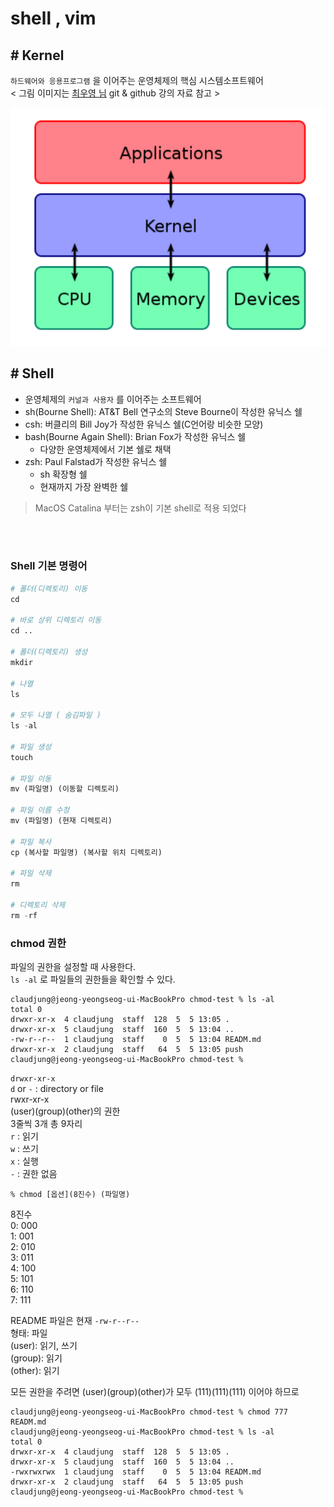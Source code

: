 # shell , vim

## # Kernel
  `하드웨어와 응용프로그램` 을 이어주는 운영체제의 핵심 시스템소프트웨어  
  < 그림 이미지는 [최우영 님](https://github.com/ulgoon/essential-git) git & github 강의 자료 참고 >

  <img src="../image/kernel.png">

## # Shell
  - 운영체제의 `커널과 사용자` 를 이어주는 소프트웨어
  - sh(Bourne Shell): AT&T Bell 연구소의 Steve Bourne이 작성한 유닉스 쉘
  - csh: 버클리의 Bill Joy가 작성한 유닉스 쉘(C언어랑 비슷한 모양)
  - bash(Bourne Again Shell): Brian Fox가 작성한 유닉스 쉘
    - 다양한 운영체제에서 기본 쉘로 채택
  - zsh: Paul Falstad가 작성한 유닉스 쉘
    - sh 확장형 쉘
    - 현재까지 가장 완벽한 쉘

>  MacOS Catalina 부터는 zsh이 기본 shell로 적용 되었다

<br>
<br>

### Shell 기본 명령어
```py
# 폴더(디렉토리) 이동
cd 

# 바로 상위 디렉토리 이동
cd ..

# 폴더(디렉토리) 생성
mkdir 

# 나열
ls

# 모두 나열 ( 숨김파일 )
ls -al

# 파일 생성
touch

# 파일 이동
mv (파일명) (이동할 디렉토리)

# 파일 이름 수정
mv (파일명) (현재 디렉토리)

# 파일 복사
cp (복사할 파일명) (복사할 위치 디렉토리)

# 파일 삭제
rm

# 디렉토리 삭제
rm -rf

```

### chmod 권한
파일의 권한을 설정할 때 사용한다.  
`ls -al` 로 파일들의 권한들을 확인할 수 있다. 
```
claudjung@jeong-yeongseog-ui-MacBookPro chmod-test % ls -al
total 0
drwxr-xr-x  4 claudjung  staff  128  5  5 13:05 .
drwxr-xr-x  5 claudjung  staff  160  5  5 13:04 ..
-rw-r--r--  1 claudjung  staff    0  5  5 13:04 READM.md
drwxr-xr-x  2 claudjung  staff   64  5  5 13:05 push
claudjung@jeong-yeongseog-ui-MacBookPro chmod-test % 
```
`drwxr-xr-x`  
`d` or `-` : directory or file  
rwxr-xr-x  
(user)(group)(other)의 권한   
3줄씩 3개 총 9자리  
`r` : 읽기  
`w` : 쓰기  
`x` : 실행  
`-` : 권한 없음  

```
% chmod [옵션](8진수) (파일명)
```
8진수  
0: 000  
1: 001  
2: 010  
3: 011  
4: 100  
5: 101  
6: 110  
7: 111

README 파일은 현재 `-rw-r--r--`  
형태: 파일  
(user): 읽기, 쓰기   
(group): 읽기  
(other): 읽기  

모든 권한을 주려면 (user)(group)(other)가 모두 (111)(111)(111) 이어야 하므로
```
claudjung@jeong-yeongseog-ui-MacBookPro chmod-test % chmod 777 READM.md 
claudjung@jeong-yeongseog-ui-MacBookPro chmod-test % ls -al
total 0
drwxr-xr-x  4 claudjung  staff  128  5  5 13:05 .
drwxr-xr-x  5 claudjung  staff  160  5  5 13:04 ..
-rwxrwxrwx  1 claudjung  staff    0  5  5 13:04 READM.md
drwxr-xr-x  2 claudjung  staff   64  5  5 13:05 push
claudjung@jeong-yeongseog-ui-MacBookPro chmod-test % 
```






